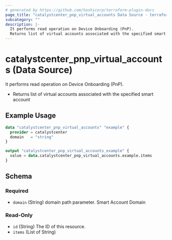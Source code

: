 ```yaml
---
# generated by https://github.com/hashicorp/terraform-plugin-docs
page_title: "catalystcenter_pnp_virtual_accounts Data Source - terraform-provider-catalystcenter"
subcategory: ""
description: |-
  It performs read operation on Device Onboarding (PnP).
  Returns list of virtual accounts associated with the specified smart account
---
```


# catalystcenter_pnp_virtual_accounts (Data Source)

It performs read operation on Device Onboarding (PnP).

- Returns list of virtual accounts associated with the specified smart account

## Example Usage

```terraform
data "catalystcenter_pnp_virtual_accounts" "example" {
  provider = catalystcenter
  domain   = "string"
}

output "catalystcenter_pnp_virtual_accounts_example" {
  value = data.catalystcenter_pnp_virtual_accounts.example.items
}
```

<!-- schema generated by tfplugindocs -->
## Schema

### Required

- `domain` (String) domain path parameter. Smart Account Domain

### Read-Only

- `id` (String) The ID of this resource.
- `items` (List of String)
